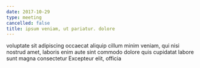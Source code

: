 ```yaml
---
date: 2017-10-29
type: meeting
cancelled: false
title: ipsum veniam, ut pariatur. dolore
---
```

voluptate sit adipiscing occaecat aliquip cillum minim veniam, qui nisi nostrud amet, laboris enim aute sint commodo dolore quis cupidatat labore sunt magna consectetur Excepteur elit, officia